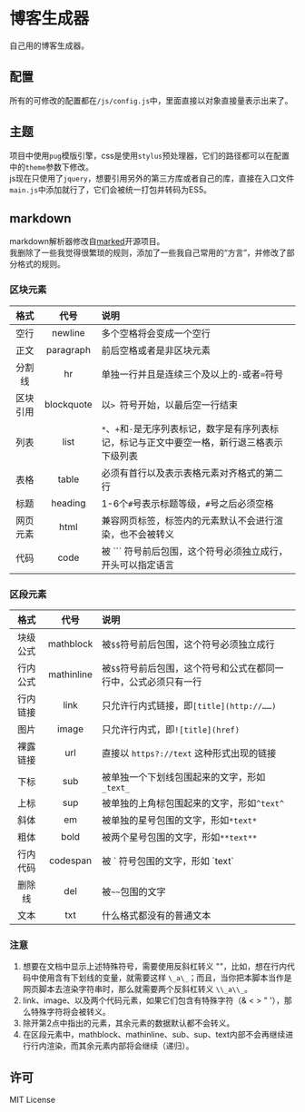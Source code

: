 # 博客生成器

自己用的博客生成器。

## 配置
所有的可修改的配置都在`/js/config.js`中，里面直接以对象直接量表示出来了。

## 主题
项目中使用`pug`模版引擎，css是使用`stylus`预处理器，它们的路径都可以在配置中的`theme`参数下修改。  
js现在只使用了`jquery`，想要引用另外的第三方库或者自己的库，直接在入口文件`main.js`中添加就行了，它们会被统一打包并转码为ES5。

## markdown
markdown解析器修改自[marked](https://github.com/chjj/marked)开源项目。  
我删除了一些我觉得很繁琐的规则，添加了一些我自己常用的“方言”，并修改了部分格式的规则。  

### 区块元素

|格式|代号|说明|
|:--:|:--:|:--|
|空行|newline|多个空格将会变成一个空行|
|正文|paragraph|前后空格或者是非区块元素|
|分割线|hr|单独一行并且是连续三个及以上的`-`或者`=`符号|
|区块引用|blockquote|以`> `符号开始，以最后空一行结束|
|列表|list|`*`、`+`和`-`是无序列表标记，数字是有序列表标记，标记与正文中要空一格，新行退三格表示下级列表|
|表格|table|必须有首行以及表示表格元素对齐格式的第二行|
|标题|heading|1-6个`#`号表示标题等级，`#`号之后必须空格|
|网页元素|html|兼容网页标签，标签内的元素默认不会进行渲染，也不会被转义|
|代码|code|被 ``` 符号前后包围，这个符号必须独立成行，开头可以指定语言|
  
### 区段元素

|格式|代号|说明|
|:--:|:--:|:--|
|块级公式|mathblock|被`$$`符号前后包围，这个符号必须独立成行|
|行内公式|mathinline|被`$$`符号前后包围，这个符号和公式在都同一行中，公式必须只有一行|
|行内链接|link|只允许行内式链接，即`[title](http://……)`|
|图片|image|只允许行内式，即`![title](href)`|
|裸露链接|url|直接以 `https?://text` 这种形式出现的链接|
|下标|sub|被单独一个下划线包围起来的文字，形如`_text_`|
|上标|sup|被单独的上角标包围起来的文字，形如`^text^`|
|斜体|em|被单独的星号包围的文字，形如`*text*`|
|粗体|bold|被两个星号包围的文字，形如`**text**`|
|行内代码|codespan|被 \` 符号包围的文字，形如 \`text\`|
|删除线|del|被`~~`包围的文字|
|文本|txt|什么格式都没有的普通文本|

### 注意
1. 想要在文档中显示上述特殊符号，需要使用反斜杠转义 "\"，比如，想在行内代码中使用含有下划线的变量，就需要这样 `\_a\_`；而且，当你把本脚本当作是网页脚本去渲染字符串时，那么就需要两个反斜杠转义 `\\_a\\_`。
2. link、image、以及两个代码元素，如果它们包含有特殊字符（& < > " '），那么特殊字符将会被转义。
3. 除开第2点中指出的元素，其余元素的数据默认都不会转义。
4. 在区段元素中，mathblock、mathinline、sub、sup、text内部不会再继续进行行内渲染，而其余元素内部将会继续（递归）。

## 许可
MIT License
